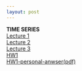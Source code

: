 ```yaml
---
layout: post
---
```

<body background="/images/background1.jpg"></body>
<b>TIME SERIES</b><br>
<a href="/Classes/time series/FTS-Lecture 1.pdf">Lecture 1</a><br>
<a href="/Classes/time series/FTS-Lecture 2.pdf">Lecture 2</a><br>
<a href="/Classes/time series/FTS-Lecture 3.pdf">Lecture 3</a><br>
<a href="/Classes/time series/Financial Time Series - Homework 1.pdf">HW1</a><br>
<a href="/Classes/time series/HW1-personal anwser/pdf.html">HW1-personal-anwser(pdf)</a><br><br>


